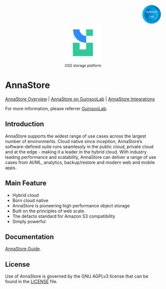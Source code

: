 <div align="right">
    <img src="./public/guinsoolab-badge.png" width="60" alt="badge">
    <br />
</div>
<div align="center">
    <img src="./public/annaStore.svg" width="120" alt="logo" />
    <br/>
    <small>OSS storage platform</small>
</div>

# AnnaStore

[AnnaStore Overview](https://ciusji.gitbook.io/guinsoolab/products/data-storage/overview) | 
[AnnaStore on GuinsooLab](https://guinsoolab.github.io/glab) | 
[AnnaStore Integrations](https://ciusji.gitbook.io/guinsoolab/products/data-storage/integrations)

For more information, please referrer [GuinsooLab](https://guinsoolab.github.io/glab/).

## Introduction

AnnaStore supports the widest range of use cases across the largest number of environments. Cloud native
since inception, AnnaStore’s software-defined suite runs seamlessly in the public cloud, private cloud and at the
edge - making it a leader in the hybrid cloud. With industry leading performance and scalability, AnnaStore can
deliver a range of use cases from AI/ML, analytics, backup/restore and modern web and mobile apps.

## Main Feature

- Hybrid cloud
- Born cloud native
- AnnaStore is pioneering high performance object storage
- Built on the principles of web scale.
- The defacto standard for Amazon S3 compatibility 
- Simply powerful

## Documentation

[AnnaStore Guide](https://docs.min.io/).

## License

Use of AnnaStore is governed by the GNU AGPLv3 license that can be found in the [LICENSE](./LICENSE) file.
